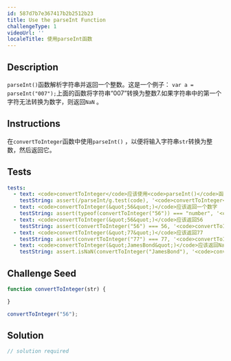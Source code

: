 ```yaml
---
id: 587d7b7e367417b2b2512b23
title: Use the parseInt Function
challengeType: 1
videoUrl: ''
localeTitle: 使用parseInt函数
---
```


## Description
<section id="description"> <code>parseInt()</code>函数解析字符串并返回一个整数。这是一个例子： <code>var a = parseInt(&quot;007&quot;);</code>上面的函数将字符串“007”转换为整数7.如果字符串中的第一个字符无法转换为数字，则返回<code>NaN</code> 。 </section>

## Instructions
<section id="instructions">在<code>convertToInteger</code>函数中使用<code>parseInt()</code> ，以便将输入字符串<code>str</code>转换为整数，然后返回它。 </section>

## Tests
<section id='tests'>

```yml
tests:
  - text: <code>convertToInteger</code>应该使用<code>parseInt()</code>函数
    testString: assert(/parseInt/g.test(code), '<code>convertToInteger</code> should use the <code>parseInt()</code> function');
  - text: <code>convertToInteger(&quot;56&quot;)</code>应该返回一个数字
    testString: assert(typeof(convertToInteger("56")) === "number", '<code>convertToInteger("56")</code> should return a number');
  - text: <code>convertToInteger(&quot;56&quot;)</code>应该返回56
    testString: assert(convertToInteger("56") === 56, '<code>convertToInteger("56")</code> should return 56');
  - text: <code>convertToInteger(&quot;77&quot;)</code>应该返回77
    testString: assert(convertToInteger("77") === 77, '<code>convertToInteger("77")</code> should return 77');
  - text: <code>convertToInteger(&quot;JamesBond&quot;)</code>应该返回NaN
    testString: assert.isNaN(convertToInteger("JamesBond"), '<code>convertToInteger("JamesBond")</code> should return NaN');

```

</section>

## Challenge Seed
<section id='challengeSeed'>

<div id='js-seed'>

```js
function convertToInteger(str) {

}

convertToInteger("56");

```

</div>



</section>

## Solution
<section id='solution'>

```js
// solution required
```
</section>
